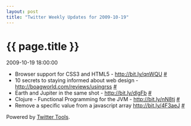 ```yaml
---
layout: post
title: "Twitter Weekly Updates for 2009-10-19"
---
```


<h1> {{ page.title }} </h1> <p class='meta'>2009-10-19 18:00:00</p>

<ul class="aktt_tweet_digest">
	<li>Browser support for CSS3 and HTML5 - <a href="http://bit.ly/qnWQU" rel="nofollow">http://bit.ly/qnWQU</a> <a href="http://twitter.com/Joshua_C/statuses/4966533845">#</a></li>
	<li>10 secrets to staying informed about web design - <a href="http://boagworld.com/reviews/usingrss" rel="nofollow">http://boagworld.com/reviews/usingrss</a> <a href="http://twitter.com/Joshua_C/statuses/4962957714">#</a></li>
	<li>Earth and Jupiter in the same shot - <a href="http://bit.ly/dlgFb" rel="nofollow">http://bit.ly/dlgFb</a> <a href="http://twitter.com/Joshua_C/statuses/4962887490">#</a></li>
	<li>Clojure - Functional Programming for the JVM - <a href="http://bit.ly/nN8tj" rel="nofollow">http://bit.ly/nN8tj</a> <a href="http://twitter.com/Joshua_C/statuses/4962873149">#</a></li>
	<li>Remove a specific value from a javascript array <a href="http://bit.ly/4F3aeJ" rel="nofollow">http://bit.ly/4F3aeJ</a> <a href="http://twitter.com/Joshua_C/statuses/4957514824">#</a></li>
</ul>
<p class="aktt_credit">Powered by <a href="http://alexking.org/projects/wordpress">Twitter Tools</a>.</p>